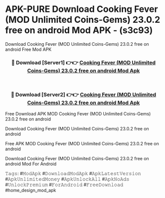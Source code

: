 # APK-PURE Download Cooking Fever (MOD Unlimited Coins-Gems) 23.0.2 free on android Mod APK - (s3c93)
Download Cooking Fever (MOD Unlimited Coins-Gems) 23.0.2 free on android Free Mod APK

<div align="center">
<h3>🔴 Download [Server1] 👉👉 <a href="https://apk-comot.site?title=Cooking_Fever_(MOD_Unlimited_Coins-Gems)_23.0.2_free_on_android">Cooking Fever (MOD Unlimited Coins-Gems) 23.0.2 free on android Mod Apk</a></h3><br>

<h3>🔴 Download [Server2] 👉👉 <a href="https://apk-comot.site?title=Cooking_Fever_(MOD_Unlimited_Coins-Gems)_23.0.2_free_on_android">Cooking Fever (MOD Unlimited Coins-Gems) 23.0.2 free on android Mod Apk</a></h3>
</div>


Free Download APK MOD Cooking Fever (MOD Unlimited Coins-Gems) 23.0.2 free on android

Download Cooking Fever (MOD Unlimited Coins-Gems) 23.0.2 free on android 

Free APK MOD Cooking Fever (MOD Unlimited Coins-Gems) 23.0.2 free on android 

Download Cooking Fever (MOD Unlimited Coins-Gems) 23.0.2 free on android Mod For Android

𝚃𝚊𝚐𝚜: #𝙼𝚘𝚍𝙰𝚙𝚔 #𝙳𝚘𝚠𝚗𝚕𝚘𝚊𝚍𝙼𝚘𝚍𝙰𝚙𝚔 #𝙰𝚙𝚔𝙻𝚊𝚝𝚎𝚜𝚝𝚅𝚎𝚛𝚜𝚒𝚘𝚗 #𝙰𝚙𝚔𝚄𝚗𝚕𝚒𝚖𝚒𝚝𝚎𝚍𝙼𝚘𝚗𝚎𝚢 #𝙰𝚙𝚔𝚄𝚗𝚕𝚘𝚌𝚔𝙰𝚕𝚕 #𝙰𝚙𝚔𝙽𝚘𝙰𝚍𝚜 #𝚄𝚗𝚕𝚘𝚌𝚔𝙿𝚛𝚎𝚖𝚒𝚞𝚖 #𝙵𝚘𝚛𝙰𝚗𝚍𝚛𝚘𝚒𝚍 #𝙵𝚛𝚎𝚎𝙳𝚘𝚠𝚗𝚕𝚘𝚊𝚍 #home_design_mod_apk